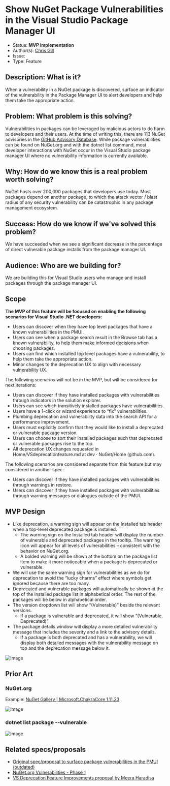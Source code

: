 # Show NuGet Package Vulnerabilities in the Visual Studio Package Manager UI

* Status: **MVP Implementation**
* Author(s): [Chris Gill](https://github.com/chgill-MSFT)
* Issue: 
* Type: Feature

## Description: What is it?

When a vulnerability in a NuGet package is discovered, surface an indicator of the vulnerability in the Package Manager UI to alert developers and help them take the appropriate action.

## Problem: What problem is this solving?

Vulnerabilities in packages can be leveraged by malicious actors to do harm to developers and their users. At the time of writing this, there are 113 NuGet advisories in the [GitHub Advisory Database](https://github.com/advisories?query=ecosystem%3Anuget). While package vulnerabilities can be found on NuGet.org and with the dotnet list command, most developer interactions with NuGet occur in the Visual Studio package manager UI where no vulnerability information is currently available.

## Why: How do we know this is a real problem worth solving?

NuGet hosts over 200,000 packages that developers use today. Most packages depend on another package, to which the attack vector / blast radius of any security vulnerability can be catastrophic in any package management ecosystem.

## Success: How do we know if we've solved this problem?

We have succeeded when we see a significant decrease in the percentage of direct vulnerable package installs from the package manager UI.

## Audience: Who are we building for?

We are building this for Visual Studio users who manage and install packages through the package manager UI.

## Scope

**The MVP of this feature will be focused on enabling the following scenarios for Visual Studio .NET developers:**

- Users can discover when they have top level packages that have a known vulnerabilities in the PMUI.
- Users can see when a package search result in the Browse tab has a known vulnerability, to help them make informed decisions when choosing packages.
- Users can find which installed top level packages have a vulnerability, to help them take the appropriate action.
- Minor changes to the deprecation UX to align with necessary vulnerability UX.

The following scenarios will not be in the MVP, but will be considered for next iterations:

- Users can discover if they have installed packages with vulnerabilities through indicators in the solution explorer.
- Users can see which transitively installed packages have vulnerabilities.
- Users have a 1-click or wizard experience to “fix” vulnerabilities.
- Plumbing deprecation and vulnerability data into the search API for a performance improvement.
- Users must explicitly confirm that they would like to install a deprecated or vulnerable package version.
- Users can choose to sort their installed packages such that deprecated or vulnerable packages rise to the top.
- All deprecation UX changes requested in Home/VSdeprecationfeature.md at dev · NuGet/Home (github.com).

The following scenarios are considered separate from this feature but may considered in another spec:
- Users can discover if they have installed packages with vulnerabilities through warnings in restore.
- Users can discover if they have installed packages with vulnerabilities through warning messages or dialogues outside of the PMUI.

## MVP Design

- Like deprecation, a warning sign will appear on the Installed tab header when a top-level deprecated package is installed.
    - The warning sign on the Installed tab header will display the number of vulnerable and deprecated packages in the tooltip.
The warning icon will appear for all levels of vulnerabilities – consistent with the behavior on NuGet.org.
    - A bolded warning will be shown at the bottom on the package list item to make it more noticeable when a package is deprecated or vulnerable.
- We will use the same warning sign for vulnerabilities as we do for deprecation to avoid the “lucky charms” effect where symbols get ignored because there are too many.
- Deprecated and vulnerable packages will automatically be shown at the top of the installed package list in alphabetical order. The rest of the packages will be below in alphabetical order.
- The version dropdown list will show “(Vulnerable)” beside the relevant versions.
    - If a package is vulnerable and deprecated, it will show “(Vulnerable, Deprecated)”
- The package details window will display a more detailed vulnerability message that includes the severity and a link to the advisory details.
    - If a package is both deprecated and has a vulnerability, we will display both detailed messages with the vulnerability message on top and the deprecation message below it.

![image](https://user-images.githubusercontent.com/15097183/126358425-ffa36885-c0ae-49c9-812d-4d0c66a4ebb8.png)

## Prior Art

### NuGet.org

Example: [NuGet Gallery | Microsoft.ChakraCore 1.11.23](https://www.nuget.org/packages/Microsoft.ChakraCore/1.11.23)

![image](https://user-images.githubusercontent.com/15097183/126356821-09aa43d1-424f-42ee-8d31-6e937e7ab328.png)

### dotnet list package --vulnerable

![image](https://user-images.githubusercontent.com/15097183/126356934-e7894fb8-9839-47dc-b437-bc601ac5e09d.png)

## Related specs/proposals

- [Original spec/proposal to surface package vulnerabilities in the PMUI (outdated)](https://github.com/NuGet/Home/blob/dev/proposed/2020/PackageVulnerability/FlagVulnerablePackages.md#display-vulnerabilities-in-visual-studio-pmui)
- [NuGet.org Vulnerabilities - Phase 1](https://github.com/NuGet/Home/blob/dev/proposed/2020/PackageVulnerability/NuGet.orgVulnerabilitiesPhase1.md)
- [VS Deprecation Feature Improvements proposal by Meera Haradisa](https://github.com/NuGet/Home/blob/dev/proposed/2021/VSdeprecationfeature.md)



